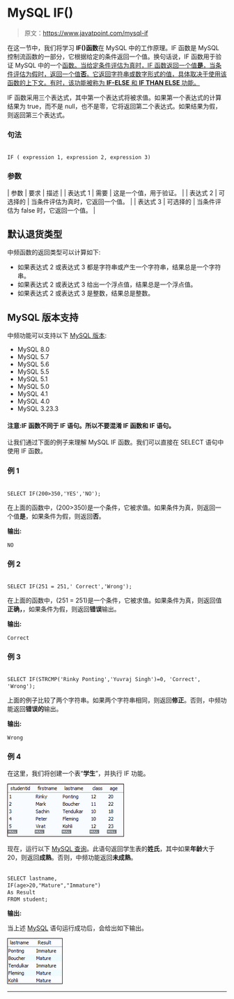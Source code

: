 # MySQL IF()

> 原文：<https://www.javatpoint.com/mysql-if>

在这一节中，我们将学习 **IF()函数**在 MySQL 中的工作原理。IF 函数是 MySQL 控制流函数的一部分，它根据给定的条件返回一个值。换句话说，IF 函数用于验证 MySQL 中的一个[函数。当给定条件评估为真时，IF 函数返回一个值**是**，当条件评估为假时，返回一个值**否**。它返回字符串或数字形式的值，具体取决于使用该函数的上下文。有时，该功能被称为 **IF-ELSE** 和 **IF THAN ELSE** 功能。](https://www.javatpoint.com/mysql-functions)

IF 函数采用三个表达式，其中第一个表达式将被求值。如果第一个表达式的计算结果为 true，而不是 null，也不是零，它将返回第二个表达式。如果结果为假，则返回第三个表达式。

### 句法

```

IF ( expression 1, expression 2, expression 3)

```

### 参数

| 参数 | 要求 | 描述 |
| 表达式 1 | 需要 | 这是一个值，用于验证。 |
| 表达式 2 | 可选择的 | 当条件评估为真时，它返回一个值。 |
| 表达式 3 | 可选择的 | 当条件评估为 false 时，它返回一个值。 |

## 默认退货类型

中频函数的返回类型可以计算如下:

*   如果表达式 2 或表达式 3 都是字符串或产生一个字符串，结果总是一个字符串。
*   如果表达式 2 或表达式 3 给出一个浮点值，结果总是一个浮点值。
*   如果表达式 2 或表达式 3 是整数，结果总是整数。

## MySQL 版本支持

中频功能可以支持以下 [MySQL 版本](https://www.javatpoint.com/mysql-versions):

*   MySQL 8.0
*   MySQL 5.7
*   MySQL 5.6
*   MySQL 5.5
*   MySQL 5.1
*   MySQL 5.0
*   MySQL 4.1
*   MySQL 4.0
*   MySQL 3.23.3

#### 注意:IF 函数不同于 IF 语句。所以不要混淆 IF 函数和 IF 语句。

让我们通过下面的例子来理解 MySQL IF 函数。我们可以直接在 SELECT 语句中使用 IF 函数。

### 例 1

```

SELECT IF(200>350,'YES','NO');

```

在上面的函数中，(200>350)是一个条件，它被求值。如果条件为真，则返回一个值**是**，如果条件为假，则返回**否**。

**输出:**

```
NO

```

### 例 2

```

SELECT IF(251 = 251,' Correct','Wrong');

```

在上面的函数中，(251 = 251)是一个条件，它被求值。如果条件为真，则返回值**正确，**，如果条件为假，则返回**错误**输出。

**输出:**

```
Correct

```

### 例 3

```

SELECT IF(STRCMP('Rinky Ponting','Yuvraj Singh')=0, 'Correct', 'Wrong');

```

上面的例子比较了两个字符串。如果两个字符串相同，则返回**修正**。否则，中频功能返回**错误的**输出。

**输出:**

```
Wrong

```

### 例 4

在这里，我们将创建一个表“**学生**”，并执行 IF 功能。

![MySQL IF](img/046e23328ccd121e4533681298af131f.png)

现在，运行以下 [MySQL 查询](https://www.javatpoint.com/mysql-queries)。此语句返回学生表的**姓氏**，其中如果**年龄**大于 20，则返回**成熟**。否则，中频功能返回**未成熟**。

```

SELECT lastname,
IF(age>20,"Mature","Immature")  
As Result
FROM student;

```

**输出:**

当上述 [MySQL](https://www.javatpoint.com/mysql-tutorial) 语句运行成功后，会给出如下输出。

![MySQL IF](img/02183ed268c7b02efd1d6e1a75bb8ec4.png)

* * *